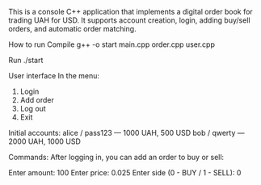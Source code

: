 This is a console C++ application that implements a digital order book for trading UAH for USD. It supports account creation, login, adding buy/sell orders, and automatic order matching.

How to run
    Compile
    g++ -o start main.cpp order.cpp user.cpp

Run
./start


User interface
In the menu:
1. Login
2. Add order
3. Log out
4. Exit

Initial accounts:
    alice / pass123 — 1000 UAH, 500 USD
    bob / qwerty — 2000 UAH, 1000 USD

Commands:
After logging in, you can add an order to buy or sell:

Enter amount: 100
Enter price: 0.025
Enter side (0 - BUY / 1 - SELL): 0